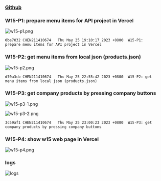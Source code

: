 ### [Github](https://github.com/CHEN211410674/1112-1N-js-demo-211410674.git)

### W15-P1: prepare menu items for API project in Vercel

![w15-p1.png](https://sgtwgxsjtbibcbrzrfra.supabase.co/storage/v1/object/public/demo-74/15_74/w15-p1.png)

```
0be7032 CHEN211410674   Thu May 25 19:10:17 2023 +0800  W15-P1: prepare menu items for API project in Vercel
```

### W15-P2: get menu items from local json (products.json)

![w15-p2.png](https://sgtwgxsjtbibcbrzrfra.supabase.co/storage/v1/object/public/demo-74/15_74/w15-p2.png)

```
d70a3cb CHEN211410674   Thu May 25 22:55:42 2023 +0800  W15-P2: get menu items from local json (products.json)
```

### W15-P3: get company products by pressing company buttons

![w15-p3-1.png](https://sgtwgxsjtbibcbrzrfra.supabase.co/storage/v1/object/public/demo-74/15_74/w15-p3-1.png)

![w15-p3-2.png](https://sgtwgxsjtbibcbrzrfra.supabase.co/storage/v1/object/public/demo-74/15_74/w15-p3-2.png)

```
3c59af1 CHEN211410674   Thu May 25 23:00:23 2023 +0800  W15-P3: get company products by pressing company buttons
```
### W15-P4: show w15 web page in Vercel
![w15-p4.png](https://sgtwgxsjtbibcbrzrfra.supabase.co/storage/v1/object/public/demo-74/15_74/w15-p4.png)

### logs

![logs](https://sgtwgxsjtbibcbrzrfra.supabase.co/storage/v1/object/public/demo-74/15_74/logs.png)

